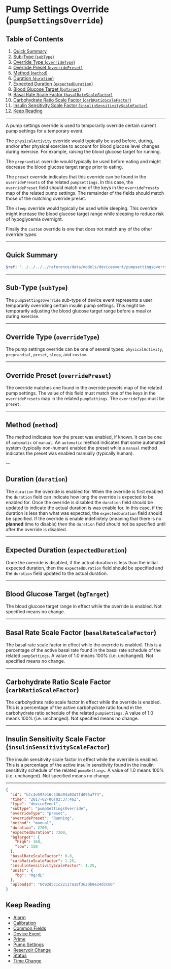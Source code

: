 <!-- omit in toc -->
# Pump Settings Override (`pumpSettingsOverride`)

<!-- omit in toc -->
## Table of Contents

1. [Quick Summary](#quick-summary)
2. [Sub-Type (`subType`)](#sub-type-subtype)
3. [Override Type (`overrideType`)](#override-type-overridetype)
4. [Override Preset (`overridePreset`)](#override-preset-overridepreset)
5. [Method (`method`)](#method-method)
6. [Duration (`duration`)](#duration-duration)
7. [Expected Duration (`expectedDuration`)](#expected-duration-expectedduration)
8. [Blood Glucose Target (`bgTarget`)](#blood-glucose-target-bgtarget)
9. [Basal Rate Scale Factor (`basalRateScaleFactor`)](#basal-rate-scale-factor-basalratescalefactor)
10. [Carbohydrate Ratio Scale Factor (`carbRatioScaleFactor`)](#carbohydrate-ratio-scale-factor-carbratioscalefactor)
11. [Insulin Sensitivity Scale Factor (`insulinSensitivityScaleFactor`)](#insulin-sensitivity-scale-factor-insulinsensitivityscalefactor)
12. [Keep Reading](#keep-reading)

---

A pump settings override is used to temporarily override certain current pump settings for a temporary event.

The `physicalActivity` override would typically be used before, during, and/or after physical exercise to account for blood glucose level changes during exercise. For example, raising the blood glucose target for running.

The `preprandial` override would typically be used before eating and might decrease the blood glucose target range prior to eating.

The `preset` override indicates that this override can be found in the `overridePresets` of the related `pumpSettings`. In this case, the `overridePreset` field should match one of the keys in the `overridePresets` map of the related pump settings. The remainder of the fields should match those of the matching override preset.

The `sleep` override would typically be used while sleeping. This override might increase the blood glucose target range while sleeping to reduce risk of hypoglycemia overnight.

Finally the `custom` override is one that does not match any of the other override types.

---

## Quick Summary

```yaml json_schema
$ref: '../../../../reference/data/models/deviceevent/pumpsettingsoverride.v1.yaml'
```

---

## Sub-Type (`subType`)

The `pumpSettingsOverride` sub-type of device event represents a user temporarily overriding certain insulin pump settings. This might be temporarily adjusting the blood glucose target range before a meal or during exercise.

---

## Override Type (`overrideType`)

The pump settings override can be one of several types: `physicalActivity`, `preprandial`, `preset`, `sleep`, and `custom`.

---

## Override Preset (`overridePreset`)

The override matches one found in the override presets map of the related pump settings. The value of this field must match one of the keys in the `overridePresets` map in the related `pumpSettings`. The `overrideType` must be `preset`.

---

## Method (`method`)

The method indicates how the preset was enabled, if known. It can be one of `automatic` or `manual`. An `automatic` method indicates that some automated system (typically non-human) enabled the preset while a `manual` method indicates the preset was enabled manually (typically human).

--

## Duration (`duration`)

The `duration` the override is enabled for. When the override is first enabled the `duration` field can indicate how long the override is expected to be enabled for. Once the override is disabled the `duration` field should be updated to indicate the actual duration is was enable for. In this case, if the duration is less than what was expected, the `expectedDuration` field should be specified. If the override is enable indefinitely (meaning that there is no **planned** time to disable) then the `duration` field should not be specified until after the override is disabled.

---

## Expected Duration (`expectedDuration`)

Once the override is disabled, if the actual duration is less than the initial expected duration, then the `expectedDuration` field should be specified and the `duration` field updated to the actual duration.

---

## Blood Glucose Target (`bgTarget`)

The blood glucose target range in effect while the override is enabled. Not specified means no change.

---

## Basal Rate Scale Factor (`basalRateScaleFactor`)

The basal rate scale factor in effect while the override is enabled. This is a percentage of the active basal rate found in the basal rate schedule of the related `pumpSettings`. A value of 1.0 means 100% (i.e. unchanged). Not specified means no change.

---

## Carbohydrate Ratio Scale Factor (`carbRatioScaleFactor`)

The carbohydrate ratio scale factor in effect while the override is enabled. This is a percentage of the active carbohydrate ratio found in the carbohydrate ratio schedule of the related `pumpSettings`. A value of 1.0 means 100% (i.e. unchanged). Not specified means no change.

---

## Insulin Sensitivity Scale Factor (`insulinSensitivityScaleFactor`)

The insulin sensitivity scale factor in effect while the override is enabled. This is a percentage of the active insulin sensitivity found in the insulin sensitivity schedule of the related `pumpSettings`. A value of 1.0 means 100% (i.e. unchanged). Not specified means no change.

---

```json title="Example" lineNumbers=true
{
  "id": "bfc3e597e16c436a94a03d7fd095a774",
  "time": "2017-02-06T02:37:46Z",
  "type": "deviceEvent",
  "subType": "pumpSettingsOverride",
  "overrideType": "preset",
  "overridePreset": "Running",
  "method": "manual",
  "duration": 2700,
  "expectedDuration": 7200,
  "bgTarget": {
    "high": 160,
    "low": 150
  },
  "basalRateScaleFactor": 0.8,
  "carbRatioScaleFactor": 1.25,
  "insulinSensitivityScaleFactor": 1.25,
  "units": {
    "bg": "mg/dL"
  },
  "uploadId": "0d92d5c1c22117a18f3620b9e24d3c06"
}
```

## Keep Reading

* [Alarm](./alarm.md)
* [Calibration](./calibration.md)
* [Common Fields](../../common-fields.md)
* [Device Event](../device-event.md)
* [Prime](./prime.md)
* [Pump Settings](../pump-settings.md)
* [Reservoir Change](./reservoir-change.md)
* [Status](./status.md)
* [Time Change](./time-change.md)
